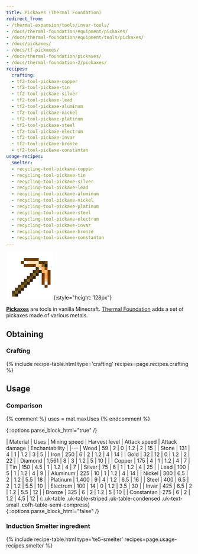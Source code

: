 ```yaml
---
title: Pickaxes (Thermal Foundation)
redirect_from:
- /thermal-expansion/tools/invar-tools/
- /docs/thermal-foundation/equipment/pickaxes/
- /docs/thermal-foundation/equipment/tools/pickaxes/
- /docs/pickaxes/
- /docs/tf-pickaxes/
- /docs/thermal-foundation/pickaxes/
- /docs/thermal-foundation-2/pickaxes/
recipes:
  crafting:
  - tf2-tool-pickaxe-copper
  - tf2-tool-pickaxe-tin
  - tf2-tool-pickaxe-silver
  - tf2-tool-pickaxe-lead
  - tf2-tool-pickaxe-aluminum
  - tf2-tool-pickaxe-nickel
  - tf2-tool-pickaxe-platinum
  - tf2-tool-pickaxe-steel
  - tf2-tool-pickaxe-electrum
  - tf2-tool-pickaxe-invar
  - tf2-tool-pickaxe-bronze
  - tf2-tool-pickaxe-constantan
usage-recipes:
  smelter:
  - recycling-tool-pickaxe-copper
  - recycling-tool-pickaxe-tin
  - recycling-tool-pickaxe-silver
  - recycling-tool-pickaxe-lead
  - recycling-tool-pickaxe-aluminum
  - recycling-tool-pickaxe-nickel
  - recycling-tool-pickaxe-platinum
  - recycling-tool-pickaxe-steel
  - recycling-tool-pickaxe-electrum
  - recycling-tool-pickaxe-invar
  - recycling-tool-pickaxe-bronze
  - recycling-tool-pickaxe-constantan
---
```


![Pickaxes](/assets/images/thermal-foundation-2/pickaxes.gif){:style="height: 128px"}


**[Pickaxes](https://minecraft.gamepedia.com/Pickaxe)** are tools in vanilla
Minecraft. [Thermal Foundation](/docs/1.12/thermal-foundation-2/) adds a set of
pickaxes made of various metals.


Obtaining
---------

### Crafting
{% include recipe-table.html type='crafting' recipes=page.recipes.crafting %}


Usage
-----

### Comparison
{% comment %}
uses = mat.maxUses
{% endcomment %}

{::options parse_block_html="true" /}
<div class="uk-overflow-container">
| Material | Uses | Mining speed | Harvest level | Attack speed | Attack damage | Enchantability |
|---
| Wood | 59 | 2 | 0 | 1.2 | 2 | 15 |
| Stone | 131 | 4 | 1 | 1.2 | 3 | 5 |
| Iron | 250 | 6 | 2 | 1.2 | 4 | 14 |
| Gold | 32 | 12 | 0 | 1.2 | 2 | 22 |
| Diamond | 1,561 | 8 | 3 | 1.2 | 5 | 10 |
|
| Copper | 175 | 4 | 1 | 1.2 | 4 | 7 |
| Tin | 150 | 4.5 | 1 | 1.2 | 4 | 7 |
| Silver | 75 | 6 | 1 | 1.2 | 4 | 25 |
| Lead | 100 | 5 | 1 | 1.2 | 4 | 9 |
| Aluminum | 225 | 10 | 1 | 1.2 | 4 | 14 |
| Nickel | 300 | 6.5 | 2 | 1.2 | 5.5 | 18 |
| Platinum | 1,400 | 9 | 4 | 1.2 | 6.5 | 16 |
| Steel | 400 | 6.5 | 2 | 1.2 | 5.5 | 10 |
| Electrum | 100 | 14 | 0 | 1.2 | 3.5 | 30 |
| Invar | 425 | 6.5 | 2 | 1.2 | 5.5 | 12 |
| Bronze | 325 | 6 | 2 | 1.2 | 5 | 10 |
| Constantan | 275 | 6 | 2 | 1.2 | 4.5 | 12 |
{:.uk-table .uk-table-striped .uk-table-condensed .uk-text-small .cofh-table-semi-compress}
</div>
{::options parse_block_html="false" /}

### Induction Smelter ingredient
{% include recipe-table.html type='te5-smelter' recipes=page.usage-recipes.smelter %}
